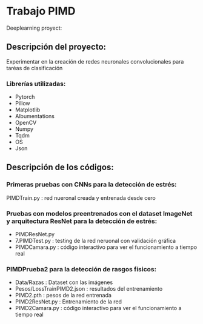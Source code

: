 # Trabajo PIMD
Deeplearning proyect:
## Descripción del proyecto:
Experimentar en la creación de redes neuronales convolucionales 
para taréas de clasificación

### Librerías utilizadas:
- Pytorch
- Pillow
- Matplotlib
- Albumentations
- OpenCV
- Numpy
- Tqdm
- OS
- Json

## Descripción de los códigos:
### Primeras pruebas con CNNs para la detección de estrés:
PIMDTrain.py : red nueronal creada y entrenada desde cero

### Pruebas con modelos preentrenados con el dataset ImageNet y arquitectura ResNet para la detección de estrés:
- PIMDResNet.py
- 7.PIMDTest.py : testing de la red neruonal con validación gráfica
- PIMDCamara.py : código interactivo para ver el funcionamiento a tiempo real

### PIMDPrueba2 para la detección de rasgos físicos:
- Data/Razas : Dataset con las imágenes
- Pesos/LossTrainPIMD2.json : resultados del entrenamiento
- PIMD2.pth : pesos de la red entrenada
- PIMD2ResNet.py : Entrenamiento de la red
- PIMD2Camara.py : código interactivo para ver el funcionamiento a tiempo real
